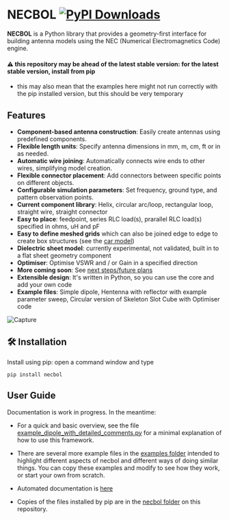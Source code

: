 # NECBOL [![PyPI Downloads](https://static.pepy.tech/badge/necbol)](https://pepy.tech/projects/necbol)

**NECBOL** is a Python library that provides a geometry-first interface for building antenna models using the NEC (Numerical Electromagnetics Code) engine.

#### ⚠️ this repository may be ahead of the latest stable version: for the latest stable version, install from pip 
 - this may also mean that the examples here might not run correctly with the pip installed version, but this should be very temporary 

## Features

- **Component-based antenna construction**: Easily create antennas using predefined components.
- **Flexible length units**: Specify antenna dimensions in mm, m, cm, ft or in as needed.
- **Automatic wire joining**: Automatically connects wire ends to other wires, simplifying model creation.
- **Flexible connector placement**: Add connectors between specific points on different objects.
- **Configurable simulation parameters**: Set frequency, ground type, and pattern observation points.
- **Current component library**: Helix, circular arc/loop, rectangular loop, straight wire, straight connector
- **Easy to place**: feedpoint, series RLC load(s), prarallel RLC load(s) specified in ohms, uH and pF
- **Easy to define meshed grids** which can also be joined edge to edge to create box structures (see the [car model](https://github.com/G1OJS/NECBOL/blob/main/example_handheld_in_a_car.py))
- **Dielectric sheet model**: currently experimental, not validated, built in to a flat sheet geometry component
- **Optimiser**: Optimise VSWR and / or Gain in a specified direction 
- **More coming soon**: See [next steps/future plans](https://github.com/G1OJS/NECBOL/blob/main/TO_DO.md)
- **Extensible design**: It's written in Python, so you can use the core and add your own code
- **Example files**: Simple dipole, Hentenna with reflector with example parameter sweep, Circular version of Skeleton Slot Cube with Optimiser code

![Capture](https://github.com/user-attachments/assets/f8d57095-cbbd-4a02-9e40-2d81520a3799)

## 🛠 Installation

Install using pip: open a command window and type

```
pip install necbol
```
## User Guide
Documentation is work in progress. In the meantime:

* For a quick and basic overview, see the file [example_dipole_with_detailed_comments.py](https://github.com/G1OJS/NECBOL/blob/d22ee40ef966d9abb778667cd5b5979a98ed287b/example_dipole_with_detailed_comments.py) for a minimal explanation of how to use this framework.

* There are several more example files in the [examples folder](https://github.com/G1OJS/NECBOL/tree/main/examples) intended to highlight different aspects of necbol and different ways of doing similar things. You can copy these examples and modify to see how they work, or start your own from scratch.

* Automated documentation is [here](https://g1ojs.github.io/NECBOL/user_functions.html)
  
* Copies of the files installed by pip are in the [necbol folder](https://github.com/G1OJS/NECBOL/tree/main/necbol) on this repository. 
